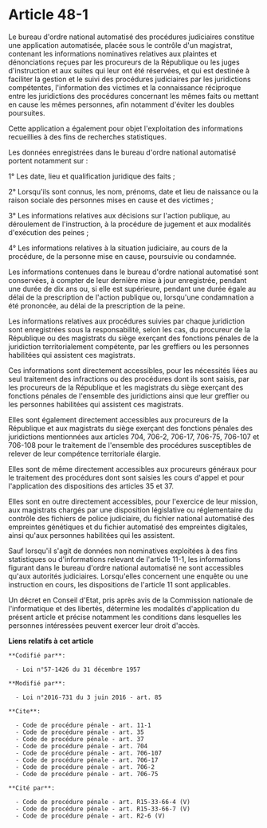 # Article 48-1

Le bureau d'ordre national automatisé des procédures judiciaires constitue une application automatisée, placée sous le
contrôle d'un magistrat, contenant les informations nominatives relatives aux plaintes et dénonciations reçues par les
procureurs de la République ou les juges d'instruction et aux suites qui leur ont été réservées, et qui est destinée à
faciliter la gestion et le suivi des procédures judiciaires par les juridictions compétentes, l'information des victimes et
la connaissance réciproque entre les juridictions des procédures concernant les mêmes faits ou mettant en cause les mêmes
personnes, afin notamment d'éviter les doubles poursuites. 

Cette application a également pour objet l'exploitation des informations recueillies à des fins de recherches statistiques. 

Les données enregistrées dans le bureau d'ordre national automatisé portent notamment sur : 

1° Les date, lieu et qualification juridique des faits ; 

2° Lorsqu'ils sont connus, les nom, prénoms, date et lieu de naissance ou la raison sociale des personnes mises en cause et
des victimes ; 

3° Les informations relatives aux décisions sur l'action publique, au déroulement de l'instruction, à la procédure de
jugement et aux modalités d'exécution des peines ; 

4° Les informations relatives à la situation judiciaire, au cours de la procédure, de la personne mise en cause, poursuivie
ou condamnée. 

Les informations contenues dans le bureau d'ordre national automatisé sont conservées, à compter de leur dernière mise à jour
enregistrée, pendant une durée de dix ans ou, si elle est supérieure, pendant une durée égale au délai de la prescription de
l'action publique ou, lorsqu'une condamnation a été prononcée, au délai de la prescription de la peine. 

Les informations relatives aux procédures suivies par chaque juridiction sont enregistrées sous la responsabilité, selon les
cas, du procureur de la République ou des magistrats du siège exerçant des fonctions pénales de la juridiction
territorialement compétente, par les greffiers ou les personnes habilitées qui assistent ces magistrats. 

Ces informations sont directement accessibles, pour les nécessités liées au seul traitement des infractions ou des procédures
dont ils sont saisis, par les procureurs de la République et les magistrats du siège exerçant des fonctions pénales de
l'ensemble des juridictions ainsi que leur greffier ou les personnes habilitées qui assistent ces magistrats. 

Elles sont également directement accessibles aux procureurs de la République et aux magistrats du siège exerçant des
fonctions pénales des juridictions mentionnées aux articles 704, 706-2, 
706-17, 706-75, 706-107 et 706-108 pour le traitement de l'ensemble des procédures susceptibles de relever de leur compétence
territoriale élargie. 

Elles sont de même directement accessibles aux procureurs généraux pour le traitement des procédures dont sont saisies les
cours d'appel et pour l'application des dispositions des articles 35 et 37. 

Elles sont en outre directement accessibles, pour l'exercice de leur mission, aux magistrats chargés par une disposition
législative ou réglementaire du contrôle des fichiers de police judiciaire, du fichier national automatisé des empreintes
génétiques et du fichier automatisé des empreintes digitales, ainsi qu'aux personnes habilitées qui les assistent.  

Sauf lorsqu'il s'agit de données non nominatives exploitées à des fins statistiques ou d'informations relevant de l'article
11-1, les informations figurant dans le bureau d'ordre national automatisé ne sont accessibles qu'aux autorités judiciaires.
Lorsqu'elles concernent une enquête ou une instruction en cours, les dispositions de l'article 11 sont applicables. 

Un décret en Conseil d'Etat, pris après avis de la Commission nationale de l'informatique et des libertés, détermine les
modalités d'application du présent article et précise notamment les conditions dans lesquelles les personnes intéressées
peuvent exercer leur droit d'accès.

**Liens relatifs à cet article**

	**Codifié par**:

	  - Loi n°57-1426 du 31 décembre 1957

	**Modifié par**:

	  - Loi n°2016-731 du 3 juin 2016 - art. 85

	**Cite**:

	  - Code de procédure pénale - art. 11-1
	  - Code de procédure pénale - art. 35
	  - Code de procédure pénale - art. 37
	  - Code de procédure pénale - art. 704
	  - Code de procédure pénale - art. 706-107
	  - Code de procédure pénale - art. 706-17
	  - Code de procédure pénale - art. 706-2
	  - Code de procédure pénale - art. 706-75

	**Cité par**:

	  - Code de procédure pénale - art. R15-33-66-4 (V)
	  - Code de procédure pénale - art. R15-33-66-7 (V)
	  - Code de procédure pénale - art. R2-6 (V)
